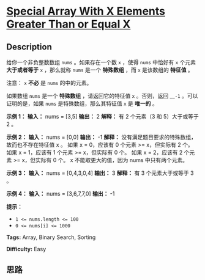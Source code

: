 # [Special Array With X Elements Greater Than or Equal X][title]

## Description

给你一个非负整数数组 `nums` 。如果存在一个数 `x` ，使得 `nums` 中恰好有 `x` 个元素 **大于或者等于** `x` ，那么就称
`nums` 是一个 **特殊数组** ，而 `x` 是该数组的 **特征值** 。

注意： `x` **不必** 是 `nums` 的中的元素。

如果数组 `nums` 是一个 **特殊数组** ，请返回它的特征值 `x` 。否则，返回 __`-1` 。可以证明的是，如果 `nums`
是特殊数组，那么其特征值 `x` 是 **唯一的** 。



**示例 1：**
            **输入：** nums = [3,5]    **输出：** 2    **解释：** 有 2 个元素（3 和 5）大于或等于 2 。    

**示例 2：**
            **输入：** nums = [0,0]    **输出：** -1    **解释：** 没有满足题目要求的特殊数组，故而也不存在特征值 x 。    如果 x = 0，应该有 0 个元素 >= x，但实际有 2 个。    如果 x = 1，应该有 1 个元素 >= x，但实际有 0 个。    如果 x = 2，应该有 2 个元素 >= x，但实际有 0 个。    x 不能取更大的值，因为 nums 中只有两个元素。

**示例 3：**
            **输入：** nums = [0,4,3,0,4]    **输出：** 3    **解释：** 有 3 个元素大于或等于 3 。    

**示例 4：**
            **输入：** nums = [3,6,7,7,0]    **输出：** -1    



**提示：**

  * `1 <= nums.length <= 100`
  * `0 <= nums[i] <= 1000`


**Tags:** Array, Binary Search, Sorting

**Difficulty:** Easy

## 思路

[title]: https://leetcode-cn.com/problems/special-array-with-x-elements-greater-than-or-equal-x
